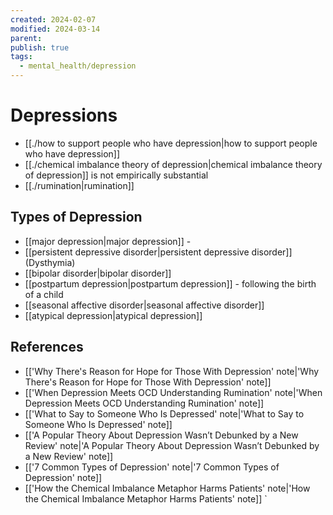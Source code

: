 ```yaml
---
created: 2024-02-07
modified: 2024-03-14
parent: 
publish: true
tags:
  - mental_health/depression
---
```


# Depressions
- [[./how to support people who have depression|how to support people who have depression]]
- [[./chemical imbalance theory of depression|chemical imbalance theory of depression]] is not empirically substantial
- [[./rumination|rumination]]
## Types of Depression
- [[major depression|major depression]] - 
- [[persistent depressive disorder|persistent depressive disorder]] (Dysthymia)
- [[bipolar disorder|bipolar disorder]]
- [[postpartum depression|postpartum depression]] -  following the birth of a child
- [[seasonal affective disorder|seasonal affective disorder]]
- [[atypical depression|atypical depression]]

## References
- [['Why There's Reason for Hope for Those With Depression' note|'Why There's Reason for Hope for Those With Depression' note]]
- [['When Depression Meets OCD Understanding Rumination' note|'When Depression Meets OCD Understanding Rumination' note]]
- [['What to Say to Someone Who Is Depressed' note|'What to Say to Someone Who Is Depressed' note]]
- [['A Popular Theory About Depression Wasn’t Debunked by a New Review' note|'A Popular Theory About Depression Wasn’t Debunked by a New Review' note]]
- [['7 Common Types of Depression' note|'7 Common Types of Depression' note]]
- [['How the Chemical Imbalance Metaphor Harms Patients' note|'How the Chemical Imbalance Metaphor Harms Patients' note]]
`